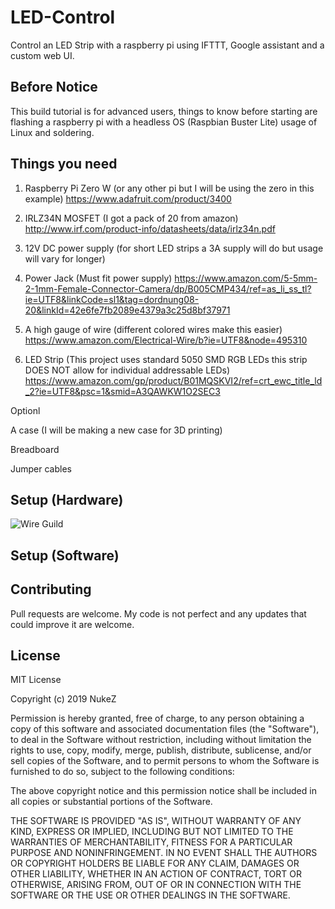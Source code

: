 # LED-Control

Control an LED Strip with a raspberry pi using IFTTT, Google assistant and a custom web UI.

## Before Notice

This build tutorial is for advanced users, things to know before starting are flashing a raspberry pi with a headless OS (Raspbian Buster Lite) usage of Linux and soldering.

## Things you need

1. Raspberry Pi Zero W (or any other pi but I will be using the zero in this example)
https://www.adafruit.com/product/3400

2. IRLZ34N MOSFET (I got a pack of 20 from amazon)
http://www.irf.com/product-info/datasheets/data/irlz34n.pdf

3. 12V DC power supply (for short LED strips a 3A supply will do but usage will vary for longer)

4. Power Jack (Must fit power supply)
https://www.amazon.com/5-5mm-2-1mm-Female-Connector-Camera/dp/B005CMP434/ref=as_li_ss_tl?ie=UTF8&linkCode=sl1&tag=dordnung08-20&linkId=42e6fe7fb2089e4379a3c25d8bf37971

5. A high gauge of wire (different colored wires make this easier)
https://www.amazon.com/Electrical-Wire/b?ie=UTF8&node=495310

6. LED Strip (This project uses standard 5050 SMD RGB LEDs this strip DOES NOT allow for individual addressable LEDs)
https://www.amazon.com/gp/product/B01MQSKVI2/ref=crt_ewc_title_ld_2?ie=UTF8&psc=1&smid=A3QAWKW1O2SEC3

Optionl

A case (I will be making a new case for 3D printing)

Breadboard

Jumper cables

## Setup (Hardware)

![Wire Guild](https://raw.githubusercontent.com/PROFESSOREGGMAN/LED-Control/master/img/wire.jpg)

## Setup (Software)

## Contributing

Pull requests are welcome. My code is not perfect and any updates that could improve it are welcome.

## License

MIT License

Copyright (c) 2019 NukeZ

Permission is hereby granted, free of charge, to any person obtaining a copy
of this software and associated documentation files (the "Software"), to deal
in the Software without restriction, including without limitation the rights
to use, copy, modify, merge, publish, distribute, sublicense, and/or sell
copies of the Software, and to permit persons to whom the Software is
furnished to do so, subject to the following conditions:

The above copyright notice and this permission notice shall be included in all
copies or substantial portions of the Software.

THE SOFTWARE IS PROVIDED "AS IS", WITHOUT WARRANTY OF ANY KIND, EXPRESS OR
IMPLIED, INCLUDING BUT NOT LIMITED TO THE WARRANTIES OF MERCHANTABILITY,
FITNESS FOR A PARTICULAR PURPOSE AND NONINFRINGEMENT. IN NO EVENT SHALL THE
AUTHORS OR COPYRIGHT HOLDERS BE LIABLE FOR ANY CLAIM, DAMAGES OR OTHER
LIABILITY, WHETHER IN AN ACTION OF CONTRACT, TORT OR OTHERWISE, ARISING FROM,
OUT OF OR IN CONNECTION WITH THE SOFTWARE OR THE USE OR OTHER DEALINGS IN THE
SOFTWARE.
